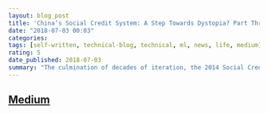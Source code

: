 ```yaml
---
layout: blog_post
title: 'China’s Social Credit System: A Step Towards Dystopia? Part Three: 2014 Social Credit Plan'
date: "2018-07-03 00:03"
categories:
tags: [self-written, technical-blog, technical, ml, news, life, medium]
rating: 5
date_published: 2018-07-03
summary: "The culmination of decades of iteration, the 2014 Social Credit Plan"
---
```


## [Medium](https://medium.com/@regit/chinas-social-credit-system-a-step-towards-dystopia-part-three-2014-social-credit-plan-5985c281039)
